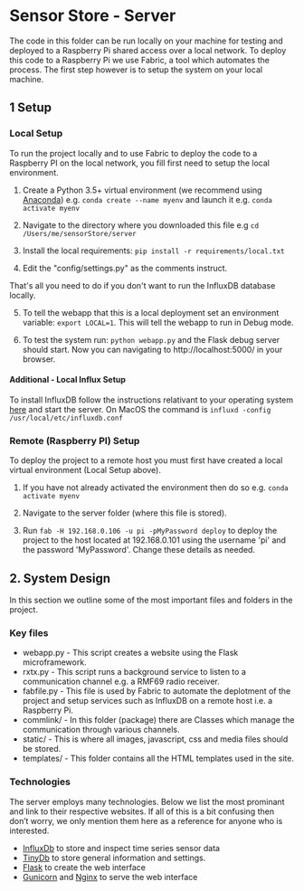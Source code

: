 # Sensor Store - Server
The code in this folder can be run locally on your machine for testing and deployed to a Raspberry Pi shared access over a local network. To deploy this code to a Raspberry Pi we use Fabric, a tool which automates the process. The first step however is to setup the system on your local machine.

## 1 Setup
### Local Setup
To run the project locally and to use Fabric to deploy the code to a Raspberry PI on the local network, you fill first need to setup the local environment.

1. Create a Python 3.5+ virtual environment (we recommend using [Anaconda](https://www.anaconda.com/download/)) e.g. `conda create --name myenv` and launch it e.g. `conda activate myenv`

2. Navigate to the directory where you downloaded this file e.g `cd /Users/me/sensorStore/server`

3. Install the local requirements: `pip install -r requirements/local.txt`

4. Edit the "config/settings.py" as the comments instruct.

That's all you need to do if you don't want to run the InfluxDB database locally.

5. To tell the webapp that this is a local deployment set an environment variable: `export LOCAL=1`. This will tell the webapp to run in Debug mode.

6. To test the system run: `python webapp.py` and the Flask debug server should start. Now you can navigating to http://localhost:5000/ in your browser.

#### Additional - Local Influx Setup
To install InfluxDB follow the instructions relativant to your operating system [here](https://docs.influxdata.com/influxdb/v1.4/introduction/installation/) and start the server. On MacOS the command is `influxd -config /usr/local/etc/influxdb.conf`


### Remote (Raspberry PI) Setup
To deploy the project to a remote host you must first have created a local virtual environment (Local Setup above). 

1. If you have not already activated the environment then do so e.g. `conda activate myenv`

2. Navigate to the server folder (where this file is stored).

3. Run `fab -H 192.168.0.106 -u pi -pMyPassword deploy`
to deploy the project to the host located at 192.168.0.101 using the username 'pi' and the password 'MyPassword'. Change these details as needed.

## 2. System Design
In this section we outline some of the most important files and folders in the project.

### Key files
- webapp.py - This script creates a website using the Flask microframework. 
- rxtx.py - This script runs a background service to  listen to a communication channel e.g. a RMF69 radio receiver.
- fabfile.py - This file is used by Fabric to automate the deplotment of the project and setup services such as InfluxDB on a remote host i.e. a Raspberry Pi.
- commlink/ - In this folder (package) there are Classes which manage the communication through various channels.
- static/ - This is where all images, javascript, css and media files should be stored.
- templates/ - This folder contains all the HTML templates used in the site.

### Technologies
The server employs many technologies. Below we list the most prominant and link to their respective websites. If all of this is a bit confusing then don’t worry, we only mention them here as a reference for anyone who is interested.

- [InfluxDb](https://www.influxdata.com/) to store and inspect time series sensor data
- [TinyDb](http://tinydb.readthedocs.io/) to store general information and settings.
- [Flask](http://flask.pocoo.org/) to create the web interface 
- [Gunicorn](http://gunicorn.org/) and [Nginx](https://www.nginx.com/) to serve the web interface 


